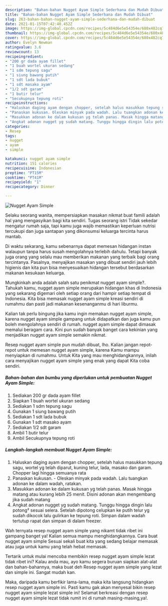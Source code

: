 ```yaml
---
description: "Bahan-bahan Nugget Ayam Simple Sederhana dan Mudah Dibuat"
title: "Bahan-bahan Nugget Ayam Simple Sederhana dan Mudah Dibuat"
slug: 263-bahan-bahan-nugget-ayam-simple-sederhana-dan-mudah-dibuat
date: 2021-01-15T07:42:40.452Z
image: https://img-global.cpcdn.com/recipes/5c484d6e5e54354e/680x482cq70/nugget-ayam-simple-foto-resep-utama.jpg
thumbnail: https://img-global.cpcdn.com/recipes/5c484d6e5e54354e/680x482cq70/nugget-ayam-simple-foto-resep-utama.jpg
cover: https://img-global.cpcdn.com/recipes/5c484d6e5e54354e/680x482cq70/nugget-ayam-simple-foto-resep-utama.jpg
author: Evelyn Newman
ratingvalue: 3.6
reviewcount: 13
recipeingredient:
- "200 gr dada ayam fillet"
- "1 buah wortel ukuran sedang"
- "1 sdm tepung sagu"
- "1 siung bawang putih"
- "1 sdt lada bubuk"
- "1 sdt masako ayam"
- "1/2 sdt garam"
- "1 butir telur"
- "Secukupnya tepung roti"
recipeinstructions:
- "Haluskan daging ayam dengan chopper, setelah halus masukkan tepung sagu, wortel yg telah diparut, kuning telur, lada, masako dan garam. Chopper lagi hingga semuanya rata"
- "Panaskan kukusan. Oleskan minyak pada wadah. Lalu tuangkan adonan ke dalam wadah, ratakan."
- "Masukkan adonan ke dalam kukusan yg telah panas. Masak hingga matang atau kurang lebih 25 menit. Disini adonan akan mengembang jika sudah matang"
- "Angkat adonan nugget yg sudah matang. Tunggu hingga dingin lalu potong² sesuai selera. Setelah dipotong celupkan ke putih telur yg sudah dikocok lalu gulirkan ke tepung roti. Simpan dalam wadah tertutup rapat dan simpan di dalam freezer."
categories:
- Resep
tags:
- nugget
- ayam
- simple

katakunci: nugget ayam simple 
nutrition: 151 calories
recipecuisine: Indonesian
preptime: "PT15M"
cooktime: "PT41M"
recipeyield: "1"
recipecategory: Dinner

---
```



![Nugget Ayam Simple](https://img-global.cpcdn.com/recipes/5c484d6e5e54354e/680x482cq70/nugget-ayam-simple-foto-resep-utama.jpg)

Selaku seorang wanita, mempersiapkan masakan nikmat buat famili adalah hal yang mengasyikan bagi kita sendiri. Tugas seorang istri Tidak sekedar mengatur rumah saja, tapi kamu juga wajib memastikan keperluan nutrisi tercukupi dan juga santapan yang dikonsumsi keluarga tercinta harus mantab.

Di waktu  sekarang, kamu sebenarnya dapat memesan hidangan instan walaupun tanpa harus susah mengolahnya terlebih dahulu. Tetapi banyak juga orang yang selalu mau memberikan makanan yang terbaik bagi orang tercintanya. Pasalnya, menyajikan masakan yang dibuat sendiri jauh lebih higienis dan kita pun bisa menyesuaikan hidangan tersebut berdasarkan makanan kesukaan keluarga. 



Mungkinkah anda adalah salah satu penikmat nugget ayam simple?. Tahukah kamu, nugget ayam simple merupakan hidangan khas di Indonesia yang sekarang digemari oleh setiap orang dari hampir setiap tempat di Indonesia. Kita bisa memasak nugget ayam simple kreasi sendiri di rumahmu dan pasti jadi makanan kesenanganmu di hari liburmu.

Kalian tak perlu bingung jika kamu ingin memakan nugget ayam simple, karena nugget ayam simple gampang untuk didapatkan dan juga kamu pun boleh mengolahnya sendiri di rumah. nugget ayam simple dapat dimasak memalui beragam cara. Kini pun sudah banyak banget cara kekinian yang menjadikan nugget ayam simple semakin nikmat.

Resep nugget ayam simple pun mudah dibuat, lho. Kalian jangan repot-repot untuk memesan nugget ayam simple, karena Kamu mampu menyiapkan di rumahmu. Untuk Kita yang mau menghidangkannya, inilah cara menyajikan nugget ayam simple yang enak yang dapat Kita coba sendiri.

<!--inarticleads1-->

##### Bahan-bahan dan bumbu yang diperlukan untuk pembuatan Nugget Ayam Simple:

1. Sediakan 200 gr dada ayam fillet
1. Siapkan 1 buah wortel ukuran sedang
1. Sediakan 1 sdm tepung sagu
1. Gunakan 1 siung bawang putih
1. Sediakan 1 sdt lada bubuk
1. Gunakan 1 sdt masako ayam
1. Sediakan 1/2 sdt garam
1. Ambil 1 butir telur
1. Ambil Secukupnya tepung roti




<!--inarticleads2-->

##### Langkah-langkah membuat Nugget Ayam Simple:

1. Haluskan daging ayam dengan chopper, setelah halus masukkan tepung sagu, wortel yg telah diparut, kuning telur, lada, masako dan garam. Chopper lagi hingga semuanya rata
1. Panaskan kukusan. - Oleskan minyak pada wadah. Lalu tuangkan adonan ke dalam wadah, ratakan.
1. Masukkan adonan ke dalam kukusan yg telah panas. Masak hingga matang atau kurang lebih 25 menit. Disini adonan akan mengembang jika sudah matang
1. Angkat adonan nugget yg sudah matang. Tunggu hingga dingin lalu potong² sesuai selera. Setelah dipotong celupkan ke putih telur yg sudah dikocok lalu gulirkan ke tepung roti. Simpan dalam wadah tertutup rapat dan simpan di dalam freezer.




Wah ternyata resep nugget ayam simple yang nikamt tidak ribet ini gampang banget ya! Kalian semua mampu menghidangkannya. Cara buat nugget ayam simple Sesuai sekali buat kita yang sedang belajar memasak atau juga untuk kamu yang telah hebat memasak.

Tertarik untuk mulai mencoba membikin resep nugget ayam simple lezat tidak ribet ini? Kalau anda mau, ayo kamu segera buruan siapkan alat-alat dan bahan-bahannya, maka buat deh Resep nugget ayam simple yang lezat dan simple ini. Sangat mudah kan. 

Maka, daripada kamu berfikir lama-lama, maka kita langsung hidangkan resep nugget ayam simple ini. Pasti kamu gak akan menyesal bikin resep nugget ayam simple lezat simple ini! Selamat berkreasi dengan resep nugget ayam simple lezat tidak rumit ini di rumah masing-masing,ya!.

